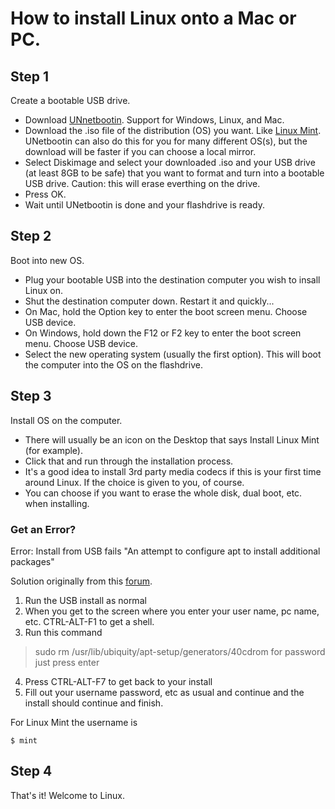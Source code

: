 # How to install Linux onto a Mac or PC.

## Step 1
Create a bootable USB drive.
- Download [UNnetbootin](https://unetbootin.github.io/). Support for Windows, Linux, and Mac.
- Download the .iso file of the distribution (OS) you want. Like [Linux Mint](https://linuxmint.com/download.php). UNetbootin can also do this for you for many different OS(s), but the download will be faster if you can choose a local mirror. 
- Select Diskimage and select your downloaded .iso and your USB drive (at least 8GB to be safe) that you want to format and turn into a bootable USB drive. Caution: this will erase everthing on the drive.
- Press OK.
- Wait until UNetbootin is done and your flashdrive is ready.

## Step 2
Boot into new OS. 
- Plug your bootable USB into the destination computer you wish to insall Linux on. 
- Shut the destination computer down. Restart it and quickly...
- On Mac, hold the Option key to enter the boot screen menu. Choose USB device. 
- On Windows, hold down the F12 or F2 key to enter the boot screen menu. Choose USB device.
- Select the new operating system (usually the first option). 
This will boot the computer into the OS on the flashdrive.

## Step 3
Install OS on the computer. 
- There will usually be an icon on the Desktop that says Install Linux Mint (for example). 
- Click that and run through the installation process.
- It's a good idea to install 3rd party media codecs if this is your first time around Linux. If the choice is given to you, of course. 
- You can choose if you want to erase the whole disk, dual boot, etc. when installing. 

### Get an Error?
Error: Install from USB fails "An attempt to configure apt to install additional packages" 

Solution originally from this [forum](https://forum.kodi.tv/showthread.php?tid=126351).
1. Run the USB install as normal
2. When you get to the screen where you enter your user name, pc name, etc. CTRL-ALT-F1 to get a shell.
3. Run this command
> sudo rm /usr/lib/ubiquity/apt-setup/generators/40cdrom
for password just press enter
4. Press CTRL-ALT-F7 to get back to your install
5. Fill out your username password, etc as usual and continue and the install should continue and finish. 

For Linux Mint the username is 
```
$ mint
```

## Step 4
That's it! Welcome to Linux.
